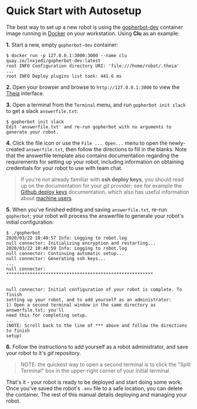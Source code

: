 # Quick Start with Autosetup

The best way to set up a new robot is using the [gopherbot-dev](https://quay.io/repository/lnxjedi/gopherbot-dev) container image running in [Docker](https://www.docker.com/) on your workstation. Using **Clu** as an example:

**1.** Start a new, empty `gopherbot-dev` container:

```
$ docker run -p 127.0.0.1:3000:3000 --name clu quay.io/lnxjedi/gopherbot-dev:latest
root INFO Configuration directory URI: 'file:///home/robot/.theia'
...
root INFO Deploy plugins list took: 441.6 ms
```

**2.** Open your browser and browse to `http://127.0.0.1:3000` to view the [Theia](https://github.com/eclipse-theia/theia) interface.

**3.** Open a terminal from the `Terminal` menu, and run `gopherbot init slack` to get a slack `answerfile.txt`:
```
$ gopherbot init slack
Edit 'answerfile.txt' and re-run gopherbot with no arguments to generate your robot.
```

**4.** Click the file icon or use the `File ... Open...` menu to open the newly-created `answerfile.txt`, then follow the directions to fill in the blanks. Note that the answerfile template also contains documentation regarding the requirements for setting up your robot, including information on obtaining credentials for your robot to use with team chat.

> If you're not already familiar with **ssh deploy keys**, you should read up on the documentation for your *git* provider; see for example the [Github deploy keys](https://developer.github.com/v3/guides/managing-deploy-keys/#deploy-keys) documentation, which also has useful information about [machine users](https://developer.github.com/v3/guides/managing-deploy-keys/#machine-users).

**5.** When you've finished editing and saving `answerfile.txt`, re-run `gopherbot`; your robot will process the answerfile to generate your robot's initial configuration:
```
$ ./gopherbot 
2020/03/22 10:40:57 Info: Logging to robot.log
null connector: Initializing encryption and restarting...
2020/03/22 10:40:59 Info: Logging to robot.log
null connector: Continuing automatic setup...
null connector: Generating ssh keys...
...
null connector: ********************************************************


null connector: Initial configuration of your robot is complete. To finish
setting up your robot, and to add yourself as an administrator:
1) Open a second terminal window in the same directory as answerfile.txt; you'll
need this for completing setup.
...
(NOTE: Scroll back to the line of *** above and follow the directions to finish
setup)
```

**6.** Follow the instructions to add yourself as a robot administrator, and save your robot to it's *git* repository.
> NOTE: the quickest way to open a second terminal is to click the "Split Terminal" box in the upper-right corner of your initial terminal.

That's it - your robot is ready to be deployed and start doing some work. Once you've saved the robot's `.env` file to a safe location, you can delete the container. The rest of this manual details deploying and managing your robot.
